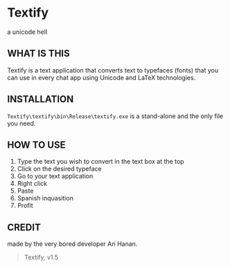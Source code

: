 # Textify
a unicode hell

## WHAT IS THIS
Textify is a text application that converts text to typefaces (fonts) that you can use in every chat app using Unicode and LaTeX technologies.

## INSTALLATION
`Textify\textify\bin\Release\textify.exe` is a stand-alone and the only file you need.

## HOW TO USE
1. Type the text you wish to convert in the text box at the top
2. Click on the desired typeface
3. Go to your text application
4. Right click
5. Paste
6. Spanish inquasition
7. Profit

## CREDIT
made by the very bored developer Ari Hanan.

> Textify, v1.5
